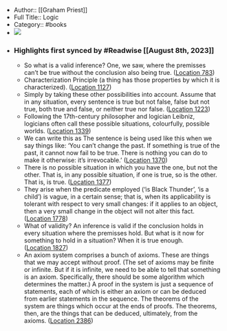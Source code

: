 - Author:: [[Graham Priest]]
- Full Title:: Logic
- Category:: #books
- ![](https://images-na.ssl-images-amazon.com/images/I/5173v1GMs0L._SL200_.jpg)
- ### Highlights first synced by #Readwise [[August 8th, 2023]]
    - So what is a valid inference? One, we saw, where the premisses can’t be true without the conclusion also being true. ([Location 783](https://readwise.io/to_kindle?action=open&asin=B075KB9C3W&location=783))
    - Characterization Principle (a thing has those properties by which it is characterized). ([Location 1127](https://readwise.io/to_kindle?action=open&asin=B075KB9C3W&location=1127))
    - Simply by taking these other possibilities into account. Assume that in any situation, every sentence is true but not false, false but not true, both true and false, or neither true nor false. ([Location 1223](https://readwise.io/to_kindle?action=open&asin=B075KB9C3W&location=1223))
    - Following the 17th-century philosopher and logician Leibniz, logicians often call these possible situations, colourfully, possible worlds. ([Location 1339](https://readwise.io/to_kindle?action=open&asin=B075KB9C3W&location=1339))
    - We can write this as The sentence is being used like this when we say things like: ‘You can’t change the past. If something is true of the past, it cannot now fail to be true. There is nothing you can do to make it otherwise: it’s irrevocable.’ ([Location 1370](https://readwise.io/to_kindle?action=open&asin=B075KB9C3W&location=1370))
    - There is no possible situation in which you have the one, but not the other. That is, in any possible situation, if one is true, so is the other. That is, is true. ([Location 1377](https://readwise.io/to_kindle?action=open&asin=B075KB9C3W&location=1377))
    - They arise when the predicate employed (‘is Black Thunder’, ‘is a child’) is vague, in a certain sense; that is, when its applicability is tolerant with respect to very small changes: if it applies to an object, then a very small change in the object will not alter this fact. ([Location 1778](https://readwise.io/to_kindle?action=open&asin=B075KB9C3W&location=1778))
    - What of validity? An inference is valid if the conclusion holds in every situation where the premisses hold. But what is it now for something to hold in a situation? When it is true enough. ([Location 1827](https://readwise.io/to_kindle?action=open&asin=B075KB9C3W&location=1827))
    - An axiom system comprises a bunch of axioms. These are things that we may accept without proof. (The set of axioms may be finite or infinite. But if it is infinite, we need to be able to tell that something is an axiom. Specifically, there should be some algorithm which determines the matter.) A proof in the system is just a sequence of statements, each of which is either an axiom or can be deduced from earlier statements in the sequence. The theorems of the system are things which occur at the ends of proofs. The theorems, then, are the things that can be deduced, ultimately, from the axioms. ([Location 2386](https://readwise.io/to_kindle?action=open&asin=B075KB9C3W&location=2386))
